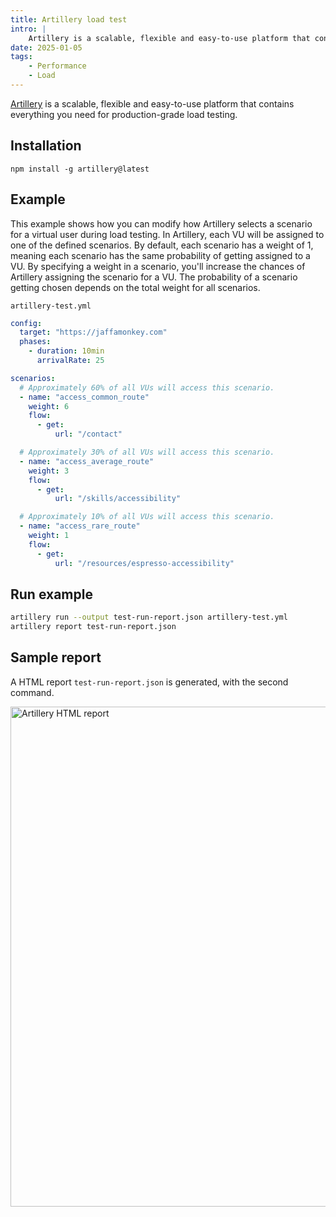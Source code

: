```yaml
---
title: Artillery load test
intro: |
    Artillery is a scalable, flexible and easy-to-use platform that contains everything you need for production-grade load testing.
date: 2025-01-05
tags:
    - Performance
    - Load
---
```


[Artillery](https://www.artillery.io/) is a scalable, flexible and easy-to-use platform that contains everything you need for production-grade load testing.

## Installation

```
npm install -g artillery@latest
```
## Example

This example shows how you can modify how Artillery selects a scenario for a virtual user during load testing. In Artillery, each VU will be assigned to one of the defined scenarios. By default, each scenario has a weight of 1, meaning each scenario has the same probability of getting assigned to a VU. By specifying a weight in a scenario, you'll increase the chances of Artillery assigning the scenario for a VU. The probability of a scenario getting chosen depends on the total weight for all scenarios.

`artillery-test.yml`
```yaml
config:
  target: "https://jaffamonkey.com"
  phases:
    - duration: 10min
      arrivalRate: 25

scenarios:
  # Approximately 60% of all VUs will access this scenario.
  - name: "access_common_route"
    weight: 6
    flow:
      - get:
          url: "/contact"

  # Approximately 30% of all VUs will access this scenario.
  - name: "access_average_route"
    weight: 3
    flow:
      - get:
          url: "/skills/accessibility"

  # Approximately 10% of all VUs will access this scenario.
  - name: "access_rare_route"
    weight: 1
    flow:
      - get:
          url: "/resources/espresso-accessibility"
```

## Run example

```bash
artillery run --output test-run-report.json artillery-test.yml
artillery report test-run-report.json
```

## Sample report

A HTML report `test-run-report.json` is generated, with the second command.

<picture>
    <img src="/assets/img/artillery.png" alt="Artillery HTML report" width="800" decoding="async" />
</picture>

